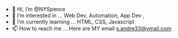 - 👋 Hi, I’m @NYSpence
- 👀 I’m interested in ... Web Dev, Automation, App Dev , 
- 🌱 I’m currently learning ... HTML, CSS, Javascript
- 📫 How to reach me ... Here are MY email s.andre33@ymail.com

<!---
NYSpence/NYSpence is a ✨ special ✨ repository because its `README.md` (this file) appears on your GitHub profile.
You can click the Preview link to take a look at your changes.
--->
